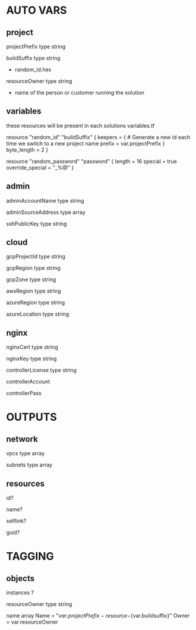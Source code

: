 # AUTO VARS
## project

projectPrefix type string

buildSuffix type string
  - random_id.hex

resourceOwner type string
  - name of the person or customer running the solution

## variables
 these resources will be present in each solutions variables.tf

resource "random_id" "buildSuffix" {
  keepers = {
    # Generate a new id each time we switch to a new project name
    prefix = var.projectPrefix
  }
  byte_length = 2
}

resource "random_password" "password" {
  length           = 16
  special          = true
  override_special = "_%@"
}

## admin
adminAccountName type string

adminSourceAddress type array

sshPublicKey type string

## cloud
gcpProjectId type string

gcpRegion type string

gcpZone type string

awsRegion type string

azureRegion type string

azureLocation type string

## nginx
nginxCert type string

nginxKey type string

controllerLicense type string

controllerAccount

controllerPass

# OUTPUTS

## network
vpcs type array

subnets type array

## resources
id?

name?

selflink?

guid?

# TAGGING
## objects
instances ?

resourceOwner type string

name array
    Name  = "${var.projectPrefix}-resource-${var.buildsuffix}"
    Owner = var.resourceOwner
